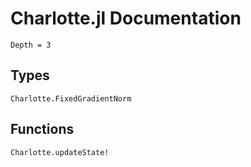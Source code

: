 # Charlotte.jl Documentation

```@contents
Depth = 3
```

## Types

```@docs
Charlotte.FixedGradientNorm
```

## Functions
```@docs
Charlotte.updateState!
```
